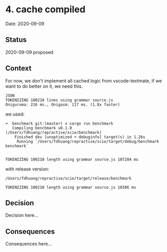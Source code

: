 # 4. cache compiled

Date: 2020-09-09

## Status

2020-09-09 proposed

## Context

For now, we don't implement all cached logic from vscode-textmate, if we want to do better on it, we need this.

```
JSON
TOKENIZING 100210 lines using grammar source.js
Oniguruma: 216 ms., Onigasm: 117 ms. (1.8x faster)
```

we used:

```
➜  benchmark git:(master) ✗ cargo run benchmark
   Compiling benchmark v0.1.0 (/Users/fdhuang/repractise/scie/benchmark)
    Finished dev [unoptimized + debuginfo] target(s) in 1.26s
     Running `/Users/fdhuang/repractise/scie/target/debug/benchmark benchmark`


TOKENIZING 100210 length using grammar source.js 107204 ms
```

with release version:

```
/Users/fdhuang/repractise/scie/target/release/benchmark

TOKENIZING 100210 length using grammar source.js 10306 ms
```

## Decision

Decision here...

## Consequences

Consequences here...
